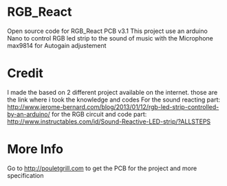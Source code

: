 # RGB_React
Open source code for RGB_React PCB v3.1 
This project use an arduino Nano to control RGB led strip to the sound of music with the Microphone max9814 for Autogain adjustement

# Credit
I made the based on 2 different project available on the internet. 
those are the link where i took the knowledge and codes
For the sound reacting part: http://www.jerome-bernard.com/blog/2013/01/12/rgb-led-strip-controlled-by-an-arduino/
for the RGB circuit and code part: http://www.instructables.com/id/Sound-Reactive-LED-strip/?ALLSTEPS

# More Info
Go to http://pouletgrill.com to get the PCB for the project and more specification

